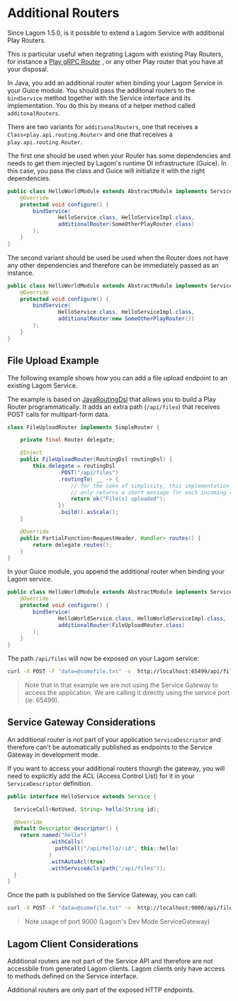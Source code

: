 # Additional Routers

Since Lagom 1.5.0, is it possible to extend a Lagom Service with additional Play Routers. 

This is particular useful when itegrating Lagom with existing Play Routers, for instance a [Play gRPC Router](https://developer.lightbend.com/docs/play-grpc/0.5.0/lagom/serving-grpc.html) , or any other Play router that you have at your disposal.

In Java, you add an additional router when binding your Lagom Service in your Guice module. You should pass the additonal routers to the `bindService` method together with the Service interface and its implementation. You do this by means of a helper method called `additonalRouters`. 

There are two variants for `additionalRouters`, one that receives a `Class<play.api.routing.Router>` and one that receives a `play.api.routing.Router`.

The first one should be used when your Router has some dependencies and needs to get them injected  by Lagom's runtime DI infrastructure (Guice). In this case, you pass the class and Guice will initialize it with the right dependencies.


```java
public class HelloWorldModule extends AbstractModule implements ServiceGuiceSupport {
    @Override
    protected void configure() {
        bindService(
                HelloService.class, HelloServiceImpl.class,
                additionalRouter(SomeOtherPlayRouter.class)
        );
    }
}
```

The second variant should be used be used when the Router does not have any other dependencies and therefore can be immediately passed as an instance.

```java
public class HelloWorldModule extends AbstractModule implements ServiceGuiceSupport {
    @Override
    protected void configure() {
        bindService(
                HelloService.class, HelloServiceImpl.class,
                additionalRouter(new SomeOtherPlayRouter())
        );
    }
}
```



## File Upload Example

The following example shows how you can add a file upload endpoint to an existing Lagom Service. 

The example is based on [JavaRoutingDsl](https://www.playframework.com/documentation/2.7.x/JavaRoutingDsl) that allows you to build a Play Router programmatically. It adds an extra path (`/api/files`) that receives POST calls for multipart-form data. 

```java
class FileUploadRouter implements SimpleRouter {

    private final Router delegate;

    @Inject
    public FileUploadRouter(RoutingDsl routingDsl) {
        this.delegate = routingDsl
                .POST("/api/files")
                .routingTo( __ -> {
                    // for the sake of simplicity, this implementation
                    // only returns a short message for each incoming request.
                    return ok("File(s) uploaded");
                })
                .build().asScala();
    }

    @Override
    public PartialFunction<RequestHeader, Handler> routes() {
        return delegate.routes();
    }
}
```

In your Guice module, you append the additional router when binding your Lagom service.

```java
public class HelloWorldModule extends AbstractModule implements ServiceGuiceSupport {
    @Override
    protected void configure() {
        bindService(
                HelloWorldService.class, HelloWorldServiceImpl.class,
                additionalRouter(FileUploadRouter.class)
        );
    }
}

```

The path `/api/files` will now be exposed on your Lagom service:

```bash
curl -X POST -F "data=@somefile.txt" -v  http://localhost:65499/api/files
```

> Note that in that example we are not using the Service Gateway to access the application. We are calling it directly using the service port (ie: 65499).

## Service Gateway Considerations

An additional router is not part of your application `ServiceDescriptor` and therefore can't be automatically published as endpoints to the Service Gateway in development mode. 

If you want to access your additional routers thourgh the gateway, you will need to explicitly add the ACL (Access Control List) for it in your `ServiceDescriptor` definition.

```java
public interface HelloService extends Service {

  ServiceCall<NotUsed, String> hello(String id);

  @Override
  default Descriptor descriptor() {
    return named("hello")
             .withCalls(
               pathCall("/api/hello/:id", this::hello)
             )
             .withAutoAcl(true)
             .withServiceAcls(path("/api/files"));
  }
}
```

Once the path is published on the Service Gateway, you can call: 

```bash
curl -X POST -F "data=@somefile.txt" -v  http://localhost:9000/api/files
```

> Note usage of port 9000 (Lagom's Dev Mode ServiceGateway)

## Lagom Client Considerations

Additional routers are not part of the Service API and therefore are not accessbile from generated Lagom clients. Lagom clients only have access to methods defined on the Service interface. 

Additional routers are only part of the exposed HTTP endpoints.

 